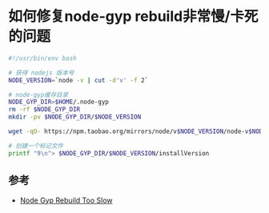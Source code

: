 # 如何修复node-gyp rebuild非常慢/卡死的问题

````bash
#!/usr/bin/env bash

# 获得 nodejs 版本号
NODE_VERSION=`node -v | cut -d'v' -f 2`

# node-gyp缓存目录
NODE_GYP_DIR=$HOME/.node-gyp
rm -rf $NODE_GYP_DIR
mkdir -pv $NODE_GYP_DIR/$NODE_VERSION

wget -qO- https://npm.taobao.org/mirrors/node/v$NODE_VERSION/node-v$NODE_VERSION.tar.gz | tar xz --strip-components 1 - -C $NODE_GYP_DIR/$NODE_VERSION

# 创建一个标记文件
printf "9\n"> $NODE_GYP_DIR/$NODE_VERSION/installVersion
````

## 参考

- [Node Gyp Rebuild Too Slow](https://juejin.cn/post/6844903919638806535)

